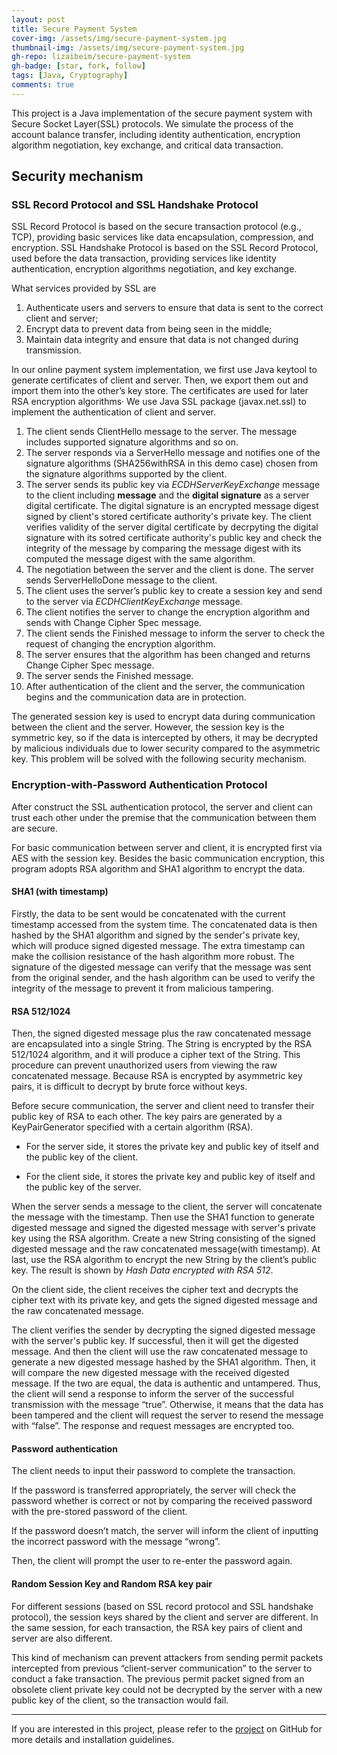 ```yaml
---
layout: post
title: Secure Payment System
cover-img: /assets/img/secure-payment-system.jpg
thumbnail-img: /assets/img/secure-payment-system.jpg
gh-repo: lizaibeim/secure-payment-system
gh-badge: [star, fork, follow]
tags: [Java, Cryptography]
comments: true
---
```


This project is a Java implementation of the secure payment system with Secure Socket Layer(SSL) protocols. We simulate the process of the account balance transfer, including identity authentication, encryption algorithm negotiation, key exchange, and critical data transaction.

## Security mechanism
### SSL Record Protocol and SSL Handshake Protocol
SSL Record Protocol is based on the secure transaction protocol (e.g., TCP), providing basic services like data encapsulation, compression, and encryption. SSL Handshake Protocol is based on the SSL Record Protocol, used before the data transaction, providing services like identity authentication, encryption algorithms negotiation, and key exchange.

  What services provided by SSL are 
  1.	Authenticate users and servers to ensure that data is sent to the correct client and server;
  2.	Encrypt data to prevent data from being seen in the middle;
  3.	Maintain data integrity and ensure that data is not changed during transmission.

In our online payment system implementation, we first use Java keytool to generate certificates of client and server. Then, we export them out and import them into the other’s key store. The certificates are used for later RSA encryption algorithms· We use Java SSL package (javax.net.ssl) to implement the authentication of client and server.

  1.	The client sends ClientHello message to the server. The message includes supported signature algorithms and so on.  
  2.	The server responds via a ServerHello message and notifies one of the signature algorithms (SHA256withRSA in this demo case) chosen from the signature algorithms supported by the client.  
  3.	The server sends its public key via *ECDHServerKeyExchange* message to the client including **message** and the **digital signature** as a server digital certificate. The digital signature is an encrypted message digest signed by client's stored certificate authority's private key. The client verifies validity of the server digital certificate by decrpyting the digital signature with its sotred certificate authority's public key and check the integrity of the message by comparing the message digest with its computed the message digest with the same algorithm.  
  4.	The negotiation between the server and the client is done. The server sends ServerHelloDone message to the client.  
  5.	The client uses the server’s public key to create a session key and send to the server via *ECDHClientKeyExchange* message.  
  6.	The client notifies the server to change the encryption algorithm and sends with Change Cipher Spec message.  
  7.	The client sends the Finished message to inform the server to check the request of changing the encryption algorithm.  
  8.	The server ensures that the algorithm has been changed and returns Change Cipher Spec message.  
  9.	The server sends the Finished message.  
  10.	After authentication of the client and the server, the communication begins and the communication data are in protection.

The generated session key is used to encrypt data during communication between the client and the server. However, the session key is the symmetric key, so if the data is intercepted by others, it may be decrypted by malicious individuals due to lower security compared to the asymmetric key.  This problem will be solved with the following security mechanism.

###	Encryption-with-Password Authentication Protocol
After construct the SSL authentication protocol, the server and client can trust each other under the premise that the communication between them are secure.

For basic communication between server and client, it is encrypted first via AES with the session key. Besides the basic communication encryption, this program adopts RSA algorithm and SHA1 algorithm to encrypt the data.

#### SHA1 (with timestamp)
Firstly, the data to be sent would be concatenated with the current timestamp accessed from the system time. The concatenated data is then hashed by the SHA1 algorithm and signed by the sender's private key, which will produce signed digested message. The extra timestamp can make the collision resistance of the hash algorithm more robust. The signature of the digested message can verify that the message was sent from the original sender, and the hash algorithm can be used to verify the integrity of the message to prevent it from malicious tampering.

#### RSA 512/1024
Then, the signed digested message plus the raw concatenated message are encapsulated into a single String. The String is encrypted by the RSA 512/1024 algorithm, and it will produce a cipher text of the String. This procedure can prevent unauthorized users from viewing the raw concatenated message. Because RSA is encrypted by asymmetric key pairs, it is difficult to decrypt by brute force without keys.

Before secure communication, the server and client need to transfer their public key of RSA to each other. The key pairs are generated by a KeyPairGenerator specified with a certain algorithm (RSA).

+ For the server side, it stores the private key and public key of itself and the public key of the client.

+ For the client side, it stores the private key and public key of itself and the public key of the server.  

When the server sends a message to the client, the server will concatenate the message with the timestamp. Then use the SHA1 function to generate digested message and signed the digested message with server's private key using the RSA algorithm. Create a new String consisting of the signed digested message and the raw concatenated message(with timestamp). At last, use the RSA algorithm to encrypt the new String by the client’s public key. The result is shown by *Hash Data encrypted with RSA 512*.

On the client side, the client receives the cipher text and decrypts the cipher text with its private key, and gets the signed digested message and the raw concatenated message.

The client verifies the sender by decrypting the signed digested message with the server's public key. If successful, then it will get the digested message. And then the client will use the raw concatenated message to generate a new digested message hashed by the SHA1 algorithm. Then, it will compare the new digested message with the received digested message. If the two are equal, the data is authentic and untampered. Thus, the client will send a response to inform the server of the successful transmission with the message “true”. Otherwise, it means that the data has been tampered and the client will request the server to resend the message with “false”. The response and request messages are encrypted too.

#### Password authentication
The client needs to input their password to complete the transaction.

If the password is transferred appropriately, the server will check the password whether is correct or not by comparing the received password with the pre-stored password of the client.

If the password doesn’t match, the server will inform the client of inputting the incorrect password with the message “wrong”.

Then, the client will prompt the user to re-enter the password again.

#### Random Session Key and Random RSA key pair
For different sessions (based on SSL record protocol and SSL handshake protocol), the session keys shared by the client and server are different. In the same session, for each transaction, the RSA key pairs of client and server are also different.

This kind of mechanism can prevent attackers from sending permit packets intercepted from previous “client-server communication” to the server to conduct a fake transaction. The previous permit packet signed from an obsolete client private key could not be decrypted by the server with a new public key of the client, so the transaction would fail.

---
If you are interested in this project, please refer to the [project](https://github.com/lizaibeim/secure-payment-system) on GitHub for more details and installation guidelines.